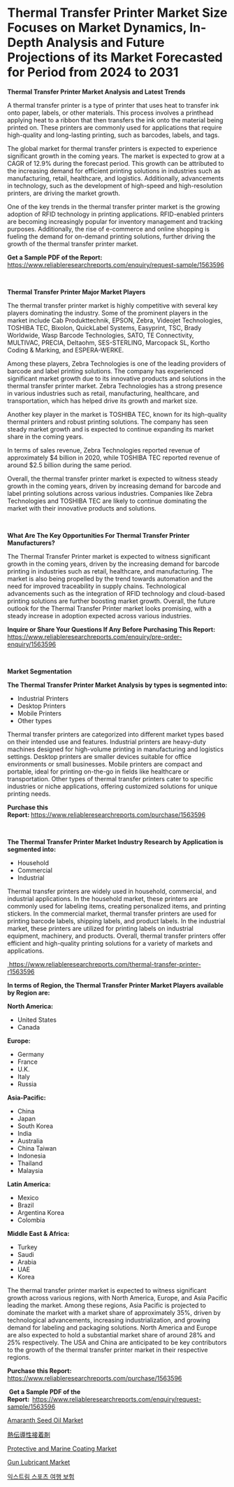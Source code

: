 <p><h1>Thermal Transfer Printer Market Size Focuses on Market Dynamics, In-Depth Analysis and Future Projections of its Market Forecasted for Period from 2024 to 2031</h1></p><p><strong>Thermal Transfer Printer Market Analysis and Latest Trends</strong></p>
<p><p>A thermal transfer printer is a type of printer that uses heat to transfer ink onto paper, labels, or other materials. This process involves a printhead applying heat to a ribbon that then transfers the ink onto the material being printed on. These printers are commonly used for applications that require high-quality and long-lasting printing, such as barcodes, labels, and tags.</p><p>The global market for thermal transfer printers is expected to experience significant growth in the coming years. The market is expected to grow at a CAGR of 12.9% during the forecast period. This growth can be attributed to the increasing demand for efficient printing solutions in industries such as manufacturing, retail, healthcare, and logistics. Additionally, advancements in technology, such as the development of high-speed and high-resolution printers, are driving the market growth.</p><p>One of the key trends in the thermal transfer printer market is the growing adoption of RFID technology in printing applications. RFID-enabled printers are becoming increasingly popular for inventory management and tracking purposes. Additionally, the rise of e-commerce and online shopping is fueling the demand for on-demand printing solutions, further driving the growth of the thermal transfer printer market.</p></p>
<p><strong>Get a Sample PDF of the Report:&nbsp;</strong> <a href="https://www.reliableresearchreports.com/enquiry/request-sample/1563596">https://www.reliableresearchreports.com/enquiry/request-sample/1563596</a></p>
<p>&nbsp;</p>
<p><strong>Thermal Transfer Printer Major Market Players</strong></p>
<p><p>The thermal transfer printer market is highly competitive with several key players dominating the industry. Some of the prominent players in the market include Cab Produkttechnik, EPSON, Zebra, Videojet Technologies, TOSHIBA TEC, Bixolon, QuickLabel Systems, Easyprint, TSC, Brady Worldwide, Wasp Barcode Technologies, SATO, TE Connectivity, MULTIVAC, PRECIA, Deltaohm, SES-STERLING, Marcopack SL, Kortho Coding & Marking, and ESPERA-WERKE.</p><p>Among these players, Zebra Technologies is one of the leading providers of barcode and label printing solutions. The company has experienced significant market growth due to its innovative products and solutions in the thermal transfer printer market. Zebra Technologies has a strong presence in various industries such as retail, manufacturing, healthcare, and transportation, which has helped drive its growth and market size.</p><p>Another key player in the market is TOSHIBA TEC, known for its high-quality thermal printers and robust printing solutions. The company has seen steady market growth and is expected to continue expanding its market share in the coming years.</p><p>In terms of sales revenue, Zebra Technologies reported revenue of approximately $4 billion in 2020, while TOSHIBA TEC reported revenue of around $2.5 billion during the same period.</p><p>Overall, the thermal transfer printer market is expected to witness steady growth in the coming years, driven by increasing demand for barcode and label printing solutions across various industries. Companies like Zebra Technologies and TOSHIBA TEC are likely to continue dominating the market with their innovative products and solutions.</p></p>
<p>&nbsp;</p>
<p><strong>What Are The Key Opportunities For Thermal Transfer Printer Manufacturers?</strong></p>
<p><p>The Thermal Transfer Printer market is expected to witness significant growth in the coming years, driven by the increasing demand for barcode printing in industries such as retail, healthcare, and manufacturing. The market is also being propelled by the trend towards automation and the need for improved traceability in supply chains. Technological advancements such as the integration of RFID technology and cloud-based printing solutions are further boosting market growth. Overall, the future outlook for the Thermal Transfer Printer market looks promising, with a steady increase in adoption expected across various industries.</p></p>
<p><strong>Inquire or Share Your Questions If Any Before Purchasing This Report:</strong> <a href="https://www.reliableresearchreports.com/enquiry/pre-order-enquiry/1563596">https://www.reliableresearchreports.com/enquiry/pre-order-enquiry/1563596</a></p>
<p>&nbsp;</p>
<p><strong>Market Segmentation</strong></p>
<p><strong>The Thermal Transfer Printer Market Analysis by types is segmented into:</strong></p>
<p><ul><li>Industrial Printers</li><li>Desktop Printers</li><li>Mobile Printers</li><li>Other types</li></ul></p>
<p><p>Thermal transfer printers are categorized into different market types based on their intended use and features. Industrial printers are heavy-duty machines designed for high-volume printing in manufacturing and logistics settings. Desktop printers are smaller devices suitable for office environments or small businesses. Mobile printers are compact and portable, ideal for printing on-the-go in fields like healthcare or transportation. Other types of thermal transfer printers cater to specific industries or niche applications, offering customized solutions for unique printing needs.</p></p>
<p><strong>Purchase this Report:&nbsp;</strong><a href="https://www.reliableresearchreports.com/purchase/1563596">https://www.reliableresearchreports.com/purchase/1563596</a></p>
<p>&nbsp;</p>
<p><strong>The Thermal Transfer Printer Market Industry Research by Application is segmented into:</strong></p>
<p><ul><li>Household</li><li>Commercial</li><li>Industrial</li></ul></p>
<p><p>Thermal transfer printers are widely used in household, commercial, and industrial applications. In the household market, these printers are commonly used for labeling items, creating personalized items, and printing stickers. In the commercial market, thermal transfer printers are used for printing barcode labels, shipping labels, and product labels. In the industrial market, these printers are utilized for printing labels on industrial equipment, machinery, and products. Overall, thermal transfer printers offer efficient and high-quality printing solutions for a variety of markets and applications.</p></p>
<p><a href="https://www.reliableresearchreports.com/thermal-transfer-printer-r1563596">&nbsp;https://www.reliableresearchreports.com/thermal-transfer-printer-r1563596</a></p>
<p><strong>In terms of Region, the Thermal Transfer Printer Market Players available by Region are:</strong></p>
<p>
    <p> <strong> North America: </strong>
        <ul>
            <li>United States</li>
            <li>Canada</li>
        </ul>
        </p> 
    <p> <strong> Europe: </strong>
        <ul>
            <li>Germany</li>
            <li>France</li>
            <li>U.K.</li>
            <li>Italy</li>
            <li>Russia</li>
        </ul>
        </p> 
    <p> <strong> Asia-Pacific: </strong>
        <ul>
            <li>China</li>
            <li>Japan</li>
            <li>South Korea</li>
            <li>India</li>
            <li>Australia</li>
            <li>China Taiwan</li>
            <li>Indonesia</li>
            <li>Thailand</li>
            <li>Malaysia</li>
        </ul>
        </p> 
    <p> <strong> Latin America: </strong>
        <ul>
            <li>Mexico</li>
            <li>Brazil</li>
            <li>Argentina Korea</li>
            <li>Colombia</li>
        </ul>
        </p> 
    <p> <strong> Middle East & Africa: </strong>
        <ul>
            <li>Turkey</li>
            <li>Saudi</li>
            <li>Arabia</li>
            <li>UAE</li>
            <li>Korea</li>
        </ul>
    </p>
    </p>
<p><p>The thermal transfer printer market is expected to witness significant growth across various regions, with North America, Europe, and Asia Pacific leading the market. Among these regions, Asia Pacific is projected to dominate the market with a market share of approximately 35%, driven by technological advancements, increasing industrialization, and growing demand for labeling and packaging solutions. North America and Europe are also expected to hold a substantial market share of around 28% and 25% respectively. The USA and China are anticipated to be key contributors to the growth of the thermal transfer printer market in their respective regions.</p></p>
<p><strong>Purchase this Report: </strong><a href="https://www.reliableresearchreports.com/purchase/1563596">https://www.reliableresearchreports.com/purchase/1563596</a></p>
<p>&nbsp;<strong>Get a Sample PDF of the Report:&nbsp;&nbsp;</strong><a href="https://www.reliableresearchreports.com/enquiry/request-sample/1563596">https://www.reliableresearchreports.com/enquiry/request-sample/1563596</a></p>
<p><strong></strong></p>
<p><p><a href="https://www.linkedin.com/pulse/amaranth-seed-oil-market-insights-players-forecast-till-jsxde?trackingId=jRHh2Gc1H6T6%2FWD7Fb5zVw%3D%3D">Amaranth Seed Oil Market</a></p><p><a href="https://github.com/reliezer65/Market-Research-Report-List-1/blob/main/670766636291.md">熱伝導性接着剤</a></p><p><a href="https://issuu.com/reportprime-2/docs/protective-and-marine-coating-market-size-2030.ppt">Protective and Marine Coating Market</a></p><p><a href="https://www.linkedin.com/pulse/gun-lubricant-market-research-report-forecasted-period-adbxe?trackingId=wJIgrD27CDt1C%2FKn87qZ0w%3D%3D">Gun Lubricant Market</a></p><p><a href="https://medium.com/@guyeichert86/%EA%B7%B9%ED%95%9C-%EC%8A%A4%ED%8F%AC%EC%B8%A0-%EC%97%AC%ED%96%89-%EB%B3%B4%ED%97%98-%EC%8B%9C%EC%9E%A5-%ED%86%B5%EC%B0%B0-%EC%8B%9C%EC%9E%A5-%EB%8F%99%ED%96%A5-%EC%84%B1%EC%9E%A5-2024%EB%85%84%EB%B6%80%ED%84%B0-2031%EB%85%84%EA%B9%8C%EC%A7%80-%EC%98%88%EC%83%81%EB%90%A8-3f47aa981f19">익스트림 스포츠 여행 보험</a></p></p>